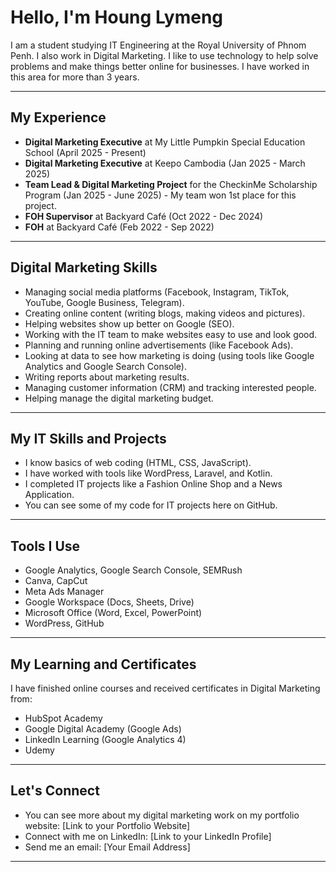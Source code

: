 # Hello, I'm Houng Lymeng

I am a student studying IT Engineering at the Royal University of Phnom Penh. I also work in Digital Marketing. I like to use technology to help solve problems and make things better online for businesses. I have worked in this area for more than 3 years.

---

## My Experience

*   **Digital Marketing Executive** at My Little Pumpkin Special Education School (April 2025 - Present)
*   **Digital Marketing Executive** at Keepo Cambodia (Jan 2025 - March 2025)
*   **Team Lead & Digital Marketing Project** for the CheckinMe Scholarship Program (Jan 2025 - June 2025) - My team won 1st place for this project.
*   **FOH Supervisor** at Backyard Café (Oct 2022 - Dec 2024)
*   **FOH** at Backyard Café (Feb 2022 - Sep 2022)

---

## Digital Marketing Skills

*   Managing social media platforms (Facebook, Instagram, TikTok, YouTube, Google Business, Telegram).
*   Creating online content (writing blogs, making videos and pictures).
*   Helping websites show up better on Google (SEO).
*   Working with the IT team to make websites easy to use and look good.
*   Planning and running online advertisements (like Facebook Ads).
*   Looking at data to see how marketing is doing (using tools like Google Analytics and Google Search Console).
*   Writing reports about marketing results.
*   Managing customer information (CRM) and tracking interested people.
*   Helping manage the digital marketing budget.

---

## My IT Skills and Projects

*   I know basics of web coding (HTML, CSS, JavaScript).
*   I have worked with tools like WordPress, Laravel, and Kotlin.
*   I completed IT projects like a Fashion Online Shop and a News Application.
*   You can see some of my code for IT projects here on GitHub.

---

## Tools I Use

*   Google Analytics, Google Search Console, SEMRush
*   Canva, CapCut
*   Meta Ads Manager
*   Google Workspace (Docs, Sheets, Drive)
*   Microsoft Office (Word, Excel, PowerPoint)
*   WordPress, GitHub

---

## My Learning and Certificates

I have finished online courses and received certificates in Digital Marketing from:
*   HubSpot Academy
*   Google Digital Academy (Google Ads)
*   LinkedIn Learning (Google Analytics 4)
*   Udemy

---

## Let's Connect

*   You can see more about my digital marketing work on my portfolio website: [Link to your Portfolio Website]
*   Connect with me on LinkedIn: [Link to your LinkedIn Profile]
*   Send me an email: [Your Email Address]

---
